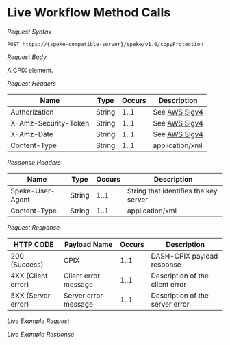 # Live Workflow Method Calls<a name="live-workflow-methods"></a>

*Request Syntax*

```
POST https://{speke-compatible-server}/speke/v1.0/copyProtection
```

*Request Body*

A CPIX element\.

*Request Headers*


| Name | Type | Occurs | Description | 
| --- | --- | --- | --- | 
| Authorization | String | 1\.\.1 | See [AWS Sigv4](http://docs.aws.amazon.com/general/latest/gr/sigv4_signing.html) | 
| X\-Amz\-Security\-Token | String | 1\.\.1 | See [AWS Sigv4](http://docs.aws.amazon.com/general/latest/gr/sigv4_signing.html) | 
| X\-Amz\-Date | String | 1\.\.1 | See [AWS Sigv4](http://docs.aws.amazon.com/general/latest/gr/sigv4_signing.html) | 
| Content\-Type | String | 1\.\.1 | application/xml | 

*Response Headers*


| Name | Type | Occurs | Description | 
| --- | --- | --- | --- | 
| Speke\-User\-Agent | String | 1\.\.1 | String that identifies the key server | 
| Content\-Type | String | 1\.\.1 | application/xml | 

*Request Response*


| HTTP CODE | Payload Name | Occurs | Description | 
| --- | --- | --- | --- | 
| 200 \(Success\) | CPIX | 1\.\.1 | DASH\-CPIX payload response | 
| 4XX \(Client error\) | Client error message | 1\.\.1 | Description of the client error | 
| 5XX \(Server error\) | Server error message | 1\.\.1 | Description of the server error | 

*Live Example Request*

*Live Example Response*